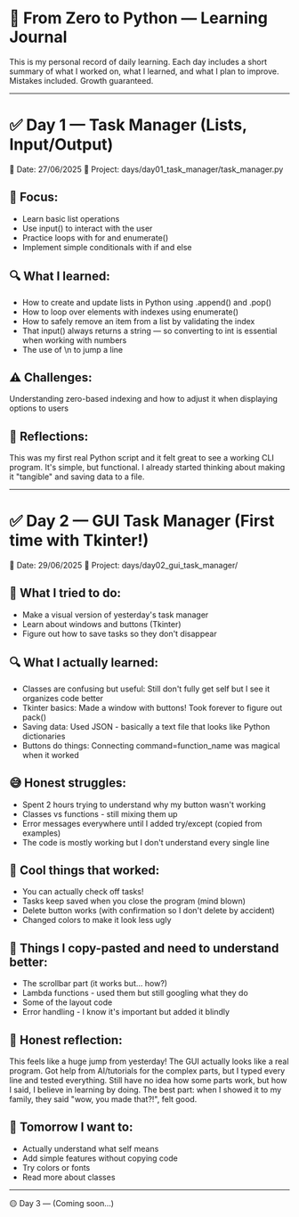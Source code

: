 # 📓 From Zero to Python — Learning Journal
This is my personal record of daily learning. Each day includes a short summary of what I worked on, what I learned, and what I plan to improve. Mistakes included. Growth guaranteed.

---

# ✅ Day 1 — Task Manager (Lists, Input/Output)
📅 Date: 27/06/2025
📁 Project: days/day01_task_manager/task_manager.py

## 📌 Focus:
* Learn basic list operations
* Use input() to interact with the user
* Practice loops with for and enumerate()
* Implement simple conditionals with if and else

## 🔍 What I learned:
* How to create and update lists in Python using .append() and .pop()
* How to loop over elements with indexes using enumerate()
* How to safely remove an item from a list by validating the index
* That input() always returns a string — so converting to int is essential when working with numbers
* The use of \n to jump a line

## ⚠️ Challenges:
Understanding zero-based indexing and how to adjust it when displaying options to users

## 🧠 Reflections:
This was my first real Python script and it felt great to see a working CLI program. It's simple, but functional. I already started thinking about making it "tangible" and saving data to a file.

---

# ✅ Day 2 — GUI Task Manager (First time with Tkinter!)
📅 Date: 29/06/2025
📁 Project: days/day02_gui_task_manager/

## 📌 What I tried to do:
* Make a visual version of yesterday's task manager
* Learn about windows and buttons (Tkinter)
* Figure out how to save tasks so they don't disappear

## 🔍 What I actually learned:
* Classes are confusing but useful: Still don't fully get self but I see it organizes code better
* Tkinter basics: Made a window with buttons! Took forever to figure out pack()
* Saving data: Used JSON - basically a text file that looks like Python dictionaries
* Buttons do things: Connecting command=function_name was magical when it worked

## 😅 Honest struggles:
* Spent 2 hours trying to understand why my button wasn't working
* Classes vs functions - still mixing them up
* Error messages everywhere until I added try/except (copied from examples)
* The code is mostly working but I don't understand every single line

## 🎉 Cool things that worked:
* You can actually check off tasks!
* Tasks keep saved when you close the program (mind blown)
* Delete button works (with confirmation so I don't delete by accident)
* Changed colors to make it look less ugly

## 🤔 Things I copy-pasted and need to understand better:
* The scrollbar part (it works but... how?)
* Lambda functions - used them but still googling what they do
* Some of the layout code
* Error handling - I know it's important but added it blindly

## 🧠 Honest reflection:
This feels like a huge jump from yesterday! The GUI actually looks like a real program. Got help from AI/tutorials for the complex parts, but I typed every line and tested everything. Still have no idea how some parts work, but how I said, I believe in learning by doing.
The best part: when I showed it to my family, they said "wow, you made that?!", felt good.

## 🎯 Tomorrow I want to:
* Actually understand what self means
* Add simple features without copying code
* Try colors or fonts
* Read more about classes

---

🟡 Day 3 — (Coming soon...)
